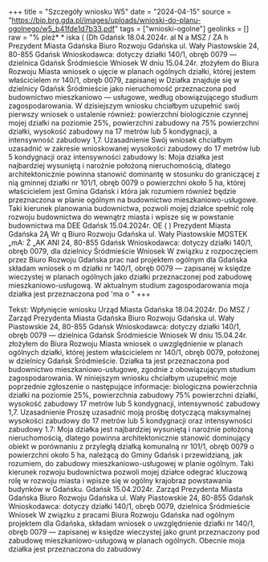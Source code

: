 +++
title = "Szczegóły wniosku W5"
date = "2024-04-15"
source = "https://bip.brg.gda.pl/images/uploads/wnioski-do-planu-ogolnego/w5_b41fde1d7b33.pdf"
tags = ["wnioski-ogolne"]
geolinks = []
raw = "% pleż* *  iska  ( (Dh Gdańsk 18.04.2024r. al N a MSZ / ZA h Prezydent Miasta Gdańska Biuro Rozwoju Gdańska ul. Wały Piastowskie 24, 80-855 Gdańsk Wnioskodawca: dotyczy działki 140/1, obręb 0079 — dzielnica Gdańsk Śródmieście Wniosek W dniu 15.04.24r. złożyłem do Biura Rozwoju Miasta wniosek o ujęcie w planach ogólnych działki, której jestem właścicielem nr 140/1, obręb 0079, zapisanej w  Działka znajduje się w dzielnicy Gdańsk Śródmieście jako nieruchomość przeznaczona pod budownictwo mieszkaniowo — usługowe, według obowiązującego studium zagospodarowania. W dzisiejszym wniosku chciałbym uzupełnić swój pierwszy wniosek o ustalenie również: powierzchni biologicznie czynnej mojej działki na poziomie 25%, powierzchni zabudowy na 75% powierzchni działki, wysokość zabudowy na 17 metrów lub 5 kondygnacji, a intensywność zabudowy 1,7. Uzasadnienie Swój wniosek chciałbym uzasadnić w zakresie wnioskowanej wysokości zabudowy do 17 metrów lub 5 kondygnacji oraz intensywności zabudowy ls: Moja działka jest najbardziej wysuniętą i narożnie położoną nieruchomością, dlatego architektonicznie powinna stanowić dominantę w stosunku do graniczącej z nią gminnej działki nr 101/1, obręb 0079 o powierzchni około 5 ha, której właścicielem jest Gmina Gdańsk i która jak rozumiem również będzie przeznaczona w planie ogólnym na budownictwo mieszkaniowo-usługowe. Taki kierunek planowania budownictwa, pozwoli mojej działce spełnić rolę rozwoju budownictwa do wewnątrz miasta i wpisze się w powstanie budownictwa ma DEE Gdańsk 15.04.2024r.  OE ( ) Prezydent Miasta Gdańska  2Ą Wr q Biuro Rozwoju Gdańska ul. Wały Piastowskie  MOSTEK „mA: Ź „AK ANI 24, 80-855 Gdańsk Wnioskodawca: dotyczy działki 140/1, obręb 0079, dla dzielnicy Śródmieście Wniosek W związku z rozpoczęciem przez Biuro Rozwoju Gdańska prac nad projektem ogólnym dla Gdańska składam wniosek o m działki nr 140/1, obręb 0079 — zapisanej w księdze wieczystej w planach ogólnych jako działki przeznaczonej pod zabudowę mieszkaniowo-usługową. W aktualnym studium zagospodarowania moja działka jest przeznaczona pod 'ma o "
+++

Tekst: Wpłynięcie wniosku
Urząd Miasta Gdańska 18.04.2024r.
Do MSZ / Zarząd Prezydenta Miasta Gdańska
Biuro Rozwoju Gdańska ul. Wały Piastowskie
24, 80-855 Gdańsk
Wnioskodawca:
dotyczy działki 140/1, obręb 0079 — dzielnica Gdańsk
Śródmieście
Wniosek
W dniu 15.04.24r. złożyłem do Biura Rozwoju Miasta wniosek o uwzględnienie w
planach ogólnych działki, której jestem właścicielem nr 140/1, obręb 0079,
położonej w dzielnicy Gdańsk Śródmieście. Działka ta jest przeznaczona pod budownictwo mieszkaniowo-usługowe, zgodnie z obowiązującym studium zagospodarowania. W niniejszym wniosku chciałbym uzupełnić moje poprzednie zgłoszenie o następujące informacje: biologiczna powierzchnia działki na poziomie 25%, powierzchnia zabudowy 75% powierzchni działki, wysokość zabudowy 17 metrów lub 5 kondygnacji, intensywność zabudowy 1,7.
Uzasadnienie
Proszę uzasadnić moją prośbę dotyczącą maksymalnej wysokości zabudowy do 17 metrów lub 5 kondygnacji oraz intensywności zabudowy 1.7:
Moja działka jest najbardziej wysuniętą i narożnie położoną nieruchomością, dlatego powinna architektonicznie stanowić dominujący obiekt w porównaniu z przyległą działką komunalną nr 101/1, obręb 0079 o powierzchni około 5 ha, należącą do Gminy Gdańsk i przewidzianą, jak rozumiem, do zabudowy mieszkaniowo-usługowej w planie ogólnym. Taki kierunek rozwoju budownictwa pozwoli mojej działce odegrać kluczową rolę w rozwoju miasta i wpisze się w ogólny krajobraz powstawania budynków w Gdańsku.
Gdańsk 15.04.2024r.
Zarząd Prezydenta Miasta Gdańska
Biuro Rozwoju Gdańska ul. Wały Piastowskie
24, 80-855 Gdańsk
Wnioskodawca:
dotyczy działki 140/1, obręb 0079,
dzielnica Śródmieście
Wniosek
W związku z pracami Biura Rozwoju Gdańska nad ogólnym projektem dla Gdańska, składam wniosek o uwzględnienie działki nr 140/1, obręb 0079 — zapisanej w księdze wieczystej jako grunt przeznaczony pod zabudowę mieszkaniowo-usługową w planach ogólnych. Obecnie moja działka jest przeznaczona do zabudowy



